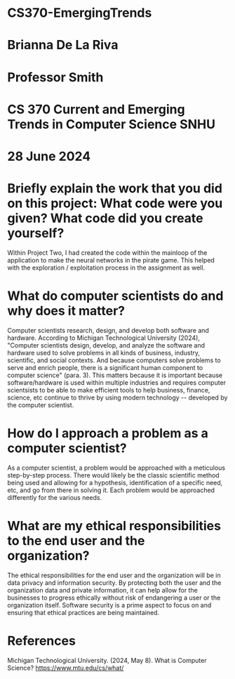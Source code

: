# CS370-EmergingTrends
# Brianna De La Riva
# Professor Smith
# CS 370 Current and Emerging Trends in Computer Science SNHU
# 28 June 2024


# Briefly explain the work that you did on this project: What code were you given? What code did you create yourself?
Within Project Two, I had created the code within the mainloop of the application to make the neural networks in the pirate game. This helped with the exploration / exploitation process in the assignment as well. 

# What do computer scientists do and why does it matter?
Computer scientists research, design, and develop both software and hardware. According to Michigan Technological University (2024), "Computer scientists design, develop, and analyze the software and hardware used to solve problems in all kinds of business, industry, scientific, and social contexts. And because computers solve problems to serve and enrich people, there is a significant human component to computer science" (para. 3). This matters because it is important because software/hardware is used within multiple industries and requires computer scientsists to be able to make efficient tools to help business, finance, science, etc continue to thrive by using modern technology -- developed by the computer scientist. 

# How do I approach a problem as a computer scientist?
As a computer scientist, a problem would be approached with a meticulous step-by-step process. There would likely be the classic scientific method being used and allowing for a hypothesis, identification of a specific need, etc, and go from there in solving it. Each problem would be approached differently for the various needs. 

# What are my ethical responsibilities to the end user and the organization?
The ethical responsibilities for the end user and the organization will be in data privacy and information security. By protecting both the user and the organization data and private information, it can help allow for the businesses to progress ethically without risk of endangering a user or the organization itself. Software security is a prime aspect to focus on and ensuring that ethical practices are being maintained. 

# References
Michigan Technological University. (2024, May 8). What is Computer Science? https://www.mtu.edu/cs/what/
